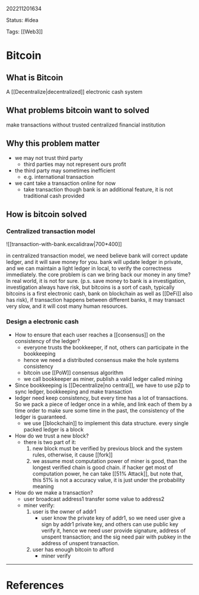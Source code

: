 202211201634

Status: #idea

Tags: [[Web3]]

# Bitcoin

## What is Bitcoin

A [[Decentralize|decentralized]] electronic cash system

## What problems bitcoin want to solved

make transactions without trusted centralized financial institution
 
## Why this problem matter

- we may not trust third party
	- third parties may not represent ours profit
- the third party may sometimes inefficient
	- e.g. international transaction
- we cant take a transaction online for now
	- take transaction though bank is an additional feature, it is not traditional cash provided 

## How is bitcoin solved

### Centralized transaction model

![[transaction-with-bank.excalidraw|700*400]]

in centralized transaction model, we need believe bank will correct update ledger, and it will save money for you. bank will update ledger in private, and we can maintain a light ledger in local, to verify the correctness immediately. the core problem is can we bring back our money in any time? In real world, it is not for sure. (p.s. save money to bank is a investigation, investigation always have risk, but bitcoins is a sort of cash, typically bitcoins is a first electronic cash, bank on blockchain as well as [[DeFi]] also has risk), if transaction happens between different banks, it may transact very slow, and it will cost many human resources.

### Design a electronic cash

- How to ensure that each user reaches a [[consensus]] on the consistency of the ledger?
	- everyone trusts the bookkeeper, if not, others can participate in the bookkeeping
	- hence we need a distributed  consensus make the hole systems consistency
	- bitcoin use [[PoW]] consensus algorithm
	- we call bookkeeper as miner, publish a valid ledger called mining
- Since bookkeeping is [[Decentralize|no central]], we have to use p2p to sync ledger, bookkeeping and make transaction
- ledger need keep consistency, but every time has a lot of transactions. So we pack a piece of ledger once in a while, and link each of them by a time order to make sure some time in the past,  the  consistency of the ledger is guaranteed.
	- we use [[blockchain]] to implement this data structure. every single packed ledger is a block
- How do we trust a new block?
	- there is two part of it:
		1. new block must be verified by previous block and the system rules, otherwise, it cause [[fork]]
		2. we assume most computation power of miner is good, than the longest verified chain is good chain. if hacker get most of computation power, he can take [[51% Attack]], but note that, this 51% is not a accuracy value, it is just under the probability meaning
- How do we make a transaction?
	- user broadcast address1 transfer some value to address2
	- miner verify:
		1. user is the owner of addr1
			- user know the private key of addr1, so we need user give a sign by addr1 private key, and others can use public key verify it, hence we need user provide signature, address of unspent transaction; and the sig need pair with pubkey in the address of unspent transaction.
		2. user has enough bitcoin to afford
			- miner verify 


---
# References
